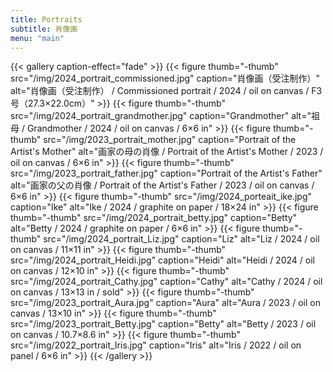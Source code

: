 ```yaml
---
title: Portraits
subtitle: 肖像画
menu: "main"
---
```




{{< gallery caption-effect="fade" >}}
  {{< figure thumb="-thumb" src="/img/2024_portrait_commissioned.jpg" caption="肖像画（受注制作）" alt="肖像画（受注制作） / Commissioned portrait / 2024 / oil on canvas / F3号（27.3×22.0cm）" >}}
  {{< figure thumb="-thumb" src="/img/2024_portrait_grandmother.jpg" caption="Grandmother" alt="祖母 / Grandmother / 2024 / oil on canvas / 6×6 in" >}}
  {{< figure thumb="-thumb" src="/img/2023_portrait_mother.jpg" caption="Portrait of the Artist's Mother" alt="画家の母の肖像 / Portrait of the Artist's Mother / 2023 / oil on canvas / 6×6 in" >}}
  {{< figure thumb="-thumb" src="/img/2023_portrait_father.jpg" caption="Portrait of the Artist's Father" alt="画家の父の肖像 / Portrait of the Artist's Father / 2023 / oil on canvas / 6×6 in" >}}
  {{< figure thumb="-thumb" src="/img/2024_porteait_ike.jpg" caption="Ike" alt="Ike / 2024 / graphite on paper / 18×24 in" >}}
  {{< figure thumb="-thumb" src="/img/2024_portrait_betty.jpg" caption="Betty" alt="Betty / 2024 / graphite on paper / 6×6 in" >}}
  {{< figure thumb="-thumb" src="/img/2024_portrait_Liz.jpg" caption="Liz" alt="Liz / 2024 / oil on canvas / 11×11 in" >}}
  {{< figure thumb="-thumb" src="/img/2024_portrait_Heidi.jpg" caption="Heidi" alt="Heidi / 2024 / oil on canvas / 12×10 in" >}}
  {{< figure thumb="-thumb" src="/img/2024_portrait_Cathy.jpg" caption="Cathy" alt="Cathy / 2024 / oil on canvas / 13×13 in / sold" >}}
  {{< figure thumb="-thumb" src="/img/2023_portrait_Aura.jpg" caption="Aura" alt="Aura / 2023 / oil on canvas / 13×10 in" >}}
  {{< figure thumb="-thumb" src="/img/2023_portrait_Betty.jpg" caption="Betty" alt="Betty / 2023 / oil on canvas / 10.7×8.6 in" >}}
  {{< figure thumb="-thumb" src="/img/2022_portrait_Iris.jpg" caption="Iris" alt="Iris / 2022 / oil on panel / 6×6 in" >}}
{{< /gallery >}}
